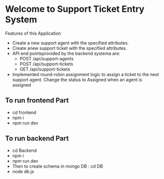 # Welcome to Support Ticket Entry System

Features of this Application

 - Create a new support agent with the specified attributes. 
 - Create anew support ticket with the specified attributes. 
 - API end pointsprovided by the backend systema are:
	 - POST /api/support-agents   
	 - POST /api/support-tickets   
	 - GET /api/support-tickets
 - Implemented round-robin assignment logic to assign a ticket to the next support agent. Change the status to Assigned when an agent is
   assigned

## To run frontend Part

 - cd frontend
 - npm i
 - npm run dev

## To run backend Part

 - cd Backend
 - npm i
 - npm run dev
 - Then to create schema in mongo DB : cd DB
 - node db.js
